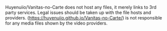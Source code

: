 Huyenuiio/Vanitas-no-Carte does not host any files, it merely links to 3rd party services. Legal issues should be taken up with the file hosts and providers. (https://huyenuiio.github.io/Vanitas-no-Carte/) is not responsible for any media files shown by the video providers.
